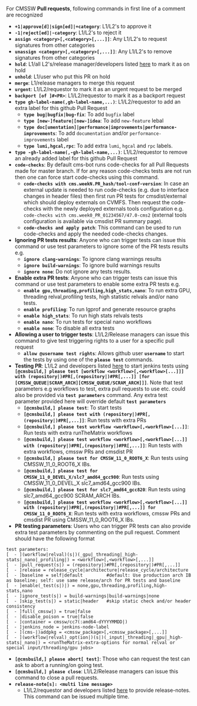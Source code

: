 For CMSSW **Pull requests**, following commands in first line of a comment are recognized
- **```+1|approve[d]|sign[ed]|+category```**: L1/L2's to approve it
- **```-1|reject[ed]|-category```**: L1/L2's to reject it
- **```assign <category>[,<category>[,...]]```**: Any L1/L2's to request signatures from other categories
- **```unassign <category>[,<category>[,...]]```**: Any L1/L2's to remove signatures from other categories
- **```hold```**: L1/all L2's/release manager/developers listed <a href="https://github.com/cms-sw/cms-bot/blob/master/categories.py#L11">here</a> to mark it as on hold
- **```unhold```**: L1/user who put this PR on hold
- **```merge```**: L1/release managers to merge this request
- **```urgent```**: L1/L2/requestor to mark it as an urgent request to be merged
- **```backport [of ]#<PR>```**: L1/L2/requestor to mark it as a backport request
- **```type gh-label-name(,gh-label-name,...)```**: L1/L2/requestor to add an extra label for this github Pull Request
  - **```type bug|bugfix|bug-fix```**: To add `bugfix` label
  - **```type [new-]feature|[new-]idea```**: To add `new-feature` lebal
  - **```type doc[umentation]|performance|improvements|performance-improvements```**: To add `documentation` and/or `performance-improvements` label
  - **```type lumi,hgcal,rpc```**: To add extra `lumi`, `hgcal` and `rpc` labels.
- **```type -gh-label-name(,-gh-label-name,...)```**: L1/L2/requestor to remove an already added label for this github Pull Request
- **```code-checks```**: By default cms-bot runs code-checks for all Pull Requests made for master branch. If for any reason code-checks tests are not run then one can force start code-checks using this command.
  - **```code-checks with cms.weekN.PR_hash/tool-conf-version```**: In case an external update is needed to run code-checks (e.g. due to interface changes in header files) then first run PR tests for cmsdist/external which should deploy externals on CVMFS. Then request the code-checks with the newly deployed externals tools configuration e.g. `code-checks with cms.week0_PR_01234567/47.0-cms2` (external tools configuration is available via cmsdist PR summary page).
  - **```code-checks and apply patch```**: This command can be used to run code-checks and apply the needed code-checks changes.
- **Ignoring PR tests results**: Anyone who can trigger tests can issue this command or use test parameters to ignore some of the PR tests results e.g.
  - **```ignore clang-warnings```**: To ignore clang warnings results
  - **```ignore build-warnings```**: To ignore build warnings results
  - **```ignore none```**: Do not ignore any tests results.
- **Enable extra PR tests**: Anyone who can trigger tests can issue this command or use test parameters to enable some extra PR tests e.g.
  - **```enable gpu,threading,profiling,high_stats,nano```**: To run extra GPU, threading relval,profiling tests, high statistic relvals and/or nano tests.
  - **```enable profiling```**: To run Igprof and generate resource graphs
  - **```enable high_stats```**: To run high stats relvals tests
  - **```enable nano```**: To run tests for special nano workflows
  - **```enable none```**: To disable all extra tests
- **Allowing a user to trigger tests**: L1/L2/Release managers can issue this command to give test triggering rights to a user for a specific pull request
  - **```allow @username test rights```**: Allows github user **`username`** to start the tests by using one of the **`please test`** commands.
- **Testing PR**: L1/L2 and developers listed <a href="https://github.com/cms-sw/cms-bot/blob/master/categories.py#L14">here</a> to start jenkins tests using **```[@cmsbuild,] please test [workflow <workflow>[,<workflow>[...]]] with (repository|)#PR[,(repository|)#PR[,...]] [for [CMSSW_QUEUE|SCRAM_ARCH][CMSSW_QUEUE/SCRAM_ARCH]]]```**. Note that test parameters e.g workflows to test, extra pull requests to use etc. could also be provided via **`test parameters`** command. Any extra test parameter provided here will override default **`test parameters`**
  - **```[@cmsbuild,] please test```**: To start tests
  - **```[@cmsbuild,] please test with (repository|)#PR[,(repository|)#PR[,...]]```**: Run tests with extra PRs
  - **```[@cmsbuild,] please test workflow <workflow>[,<workflow>[...]]```**: Run tests with extra runTheMatrix workflows
  - **```[@cmsbuild,] please test workflow <workflow>[,<workflow>[...]] with (repository|)#PR[,(repository|)#PR[,...]]```**: Run tests with extra workflows, cmssw PRs and cmsdist PR
  - **```[@cmsbuild,] please test for CMSSW_11_0_ROOT6_X```**: Run tests using CMSSW_11_0_ROOT6_X IBs.
  - **```[@cmsbuild,] please test for CMSSW_11_0_DEVEL_X/slc7_amd64_gcc900```**: Run tests using CMSSW_11_0_DEVEL_X slc7_amd64_gcc900 IBs.
  - **```[@cmsbuild,] please test for slc7_amd64_gcc820```**: Run tests using slc7_amd64_gcc900 SCRAM_ARCH IBs.
  - **```[@cmsbuild,] please test workflow <workflow>[,<workflow>[...]] with (repository|)#PR[,(repository|)#PR[,...]] for CMSSW_11_0_ROOT6_X```**: Run tests with extra workflows, cmssw PRs and cmsdist PR using CMSSW_11_0_ROOT6_X IBs.
- **PR testing parameters**: Users who can trigger PR tests can also provide extra test parameters by commenting on the pull request. Comment should have the following format
```
test parameters:
[  - ](workflow|relval)(s|)(_gpu|_threading|_high-stats|_nano|_profiling|) = <workflow>[,<workflow>[,...]]
[  - ]pull_request(s|) = (repository|)#PR[,(repository|)#PR[,...]]
[  - ]release = release_cycle|architecture|release_cycle/architecture
[  - ]baseline = self|default         #default: Use production arch IB as baseline; self: use same release/arch for PR tests and baseline
[  - ]enable(_test(s|)|) = none,gpu,threading,profiling,high-stats,nano
[  - ]ignore_test(s|) = build-warnings|build-warnings|none
[  - ]skip_test(s|) = static|header   #skip static check and/or header consistency 
[  - ]full(_cmssw|) = true|false
[  - ]disable_poison = true|false
[  - ]container = cmssw/cc7(:amd64-dYYYYMMDD|)
[  - ]jenkins_node = jenkins-node-label
[  - ](cms-|)addpkg = <cmssw_package>[,<cmssw_package>[,...]]
[  - ](workflow|relval)_opt(ion|)(s|)(_input|_threading|_gpu|_high-stats|_nano|) = <runTheMatrix-extra-options for normal relval or special input/threading/gpu jobs>
```
- **```[@cmsbuild,] please abort[ test]```**: Those who can request the test can ask to abort a running/on going test.
- **```[@cmsbuild,] please close```**: L1/L2/Release managers can issue this command to close a pull requests.
- **```release-note[s]: <multi line message>```**
  - L1/L2/requestor and developers listed <a href="https://github.com/cms-sw/cms-bot/blob/master/categories.py#L12">here</a> to provide release-notes. This command can be issued multiple time.
